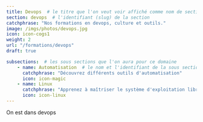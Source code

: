 ```yaml
---
title: Devops  # le titre que l'on veut voir affiché comme nom de section
section: devops  # l'identifiant (slug) de la section 
catchphrase: "Nos formations en devops, culture et outils."
image: /imgs/photos/devops.jpg
icon: icon-cogs1
weight: 2
url: "/formations/devops"
draft: true

subsections:  # les sous sections que l'on aura pour ce domaine
    - name: Automatisation  # le nom et l'identifiant de la sous section
      catchphrase: "Découvrez différents outils d'automatisation"
      icon: icon-magic
    - name: Linux
      catchphrase: "Apprenez à maîtriser le système d'exploitation libre le plus utilisé de nos jours"
      icon: icon-linux
---
```


On est dans devops
